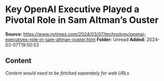 # Key OpenAI Executive Played a Pivotal Role in Sam Altman’s Ouster

**Source:** https://www.nytimes.com/2024/03/07/technology/openai-executives-role-in-sam-altman-ouster.html
**Folder:** Unread
**Added:** 2024-03-07T19:50:53




## Content
*Content would need to be fetched separately for web URLs*
